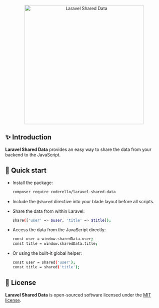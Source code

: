 <p align="center">
  <img src="https://coderello.com/images/packages/laravel-shared-data.png" width="380" alt="Laravel Shared Data" />
</p>

## ✨ Introduction

**Laravel Shared Data** provides an easy way to share the data from your backend to the JavaScript.

## 🚀 Quick start

-   Install the package:
    ```bash
    composer require coderello/laravel-shared-data
    ```

-   Include the `@shared` directive into your blade layout before all scripts.

-   Share the data from within Laravel:
    ```bash
    share(['user' => $user, 'title' => $title]);
    ```
    
-   Access the data from the JavaScript directly:
    ```bash
    const user = window.sharedData.user;
    const title = window.sharedData.title;
    ```
    
-   Or using the built-it global helper:
    ```bash
    const user = shared('user');
    const title = shared('title');
    ```

## 📖 License

**Laravel Shared Data** is open-sourced software licensed under the [MIT license](LICENSE.md).
